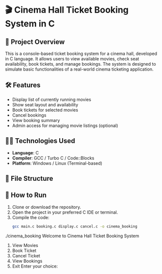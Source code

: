 # 🎬 Cinema Hall Ticket Booking System in C

## 📌 Project Overview
This is a console-based ticket booking system for a cinema hall, developed in C language. It allows users to view available movies, check seat availability, book tickets, and manage bookings. The system is designed to simulate basic functionalities of a real-world cinema ticketing application.

## 🛠️ Features
- Display list of currently running movies
- Show seat layout and availability
- Book tickets for selected movies
- Cancel bookings
- View booking summary
- Admin access for managing movie listings (optional)

## 🧑‍💻 Technologies Used
- **Language**: C
- **Compiler**: GCC / Turbo C / Code::Blocks
- **Platform**: Windows / Linux (Terminal-based)

## 📂 File Structure

## 🚀 How to Run
1. Clone or download the repository.
2. Open the project in your preferred C IDE or terminal.
3. Compile the code:
   ```bash
   gcc main.c booking.c display.c cancel.c -o cinema_booking
./cinema_booking
Welcome to Cinema Hall Ticket Booking System
1. View Movies
2. Book Ticket
3. Cancel Ticket
4. View Bookings
5. Exit
Enter your choice:
